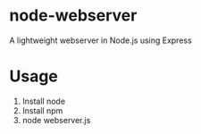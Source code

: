 node-webserver
==============

A lightweight webserver in Node.js using Express


# Usage

1. Install node
2. Install npm
3. node webserver.js
